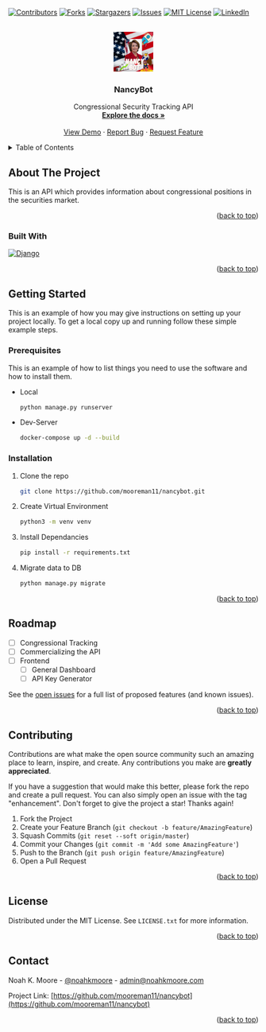<!-- Improved compatibility of back to top link: See: https://github.com/othneildrew/Best-README-Template/pull/73 -->
<a name="readme-top"></a>
<!--
*** Thanks for checking out the Best-README-Template. If you have a suggestion
*** that would make this better, please fork the repo and create a pull request
*** or simply open an issue with the tag "enhancement".
*** Don't forget to give the project a star!
*** Thanks again! Now go create something AMAZING! :D
-->



<!-- PROJECT SHIELDS -->
<!--
*** I'm using markdown "reference style" links for readability.
*** Reference links are enclosed in brackets [ ] instead of parentheses ( ).
*** See the bottom of this document for the declaration of the reference variables
*** for contributors-url, forks-url, etc. This is an optional, concise syntax you may use.
*** https://www.markdownguide.org/basic-syntax/#reference-style-links
-->
[![Contributors][contributors-shield]][contributors-url]
[![Forks][forks-shield]][forks-url]
[![Stargazers][stars-shield]][stars-url]
[![Issues][issues-shield]][issues-url]
[![MIT License][license-shield]][license-url]
[![LinkedIn][linkedin-shield]][linkedin-url]



<!-- PROJECT LOGO -->
<br />
<div align="center">
  <a href="https://github.com/mooreman11/nancybot">
    <img src="images/logo.png" alt="Logo" width="80" height="80">
  </a>

<h3 align="center">NancyBot</h3>

  <p align="center">
    Congressional Security Tracking API
    <br />
    <a href="http://noahkmoore.com:8010"><strong>Explore the docs »</strong></a>
    <br />
    <br />
    <a href="https://github.com/mooreman11/nancybot">View Demo</a>
    ·
    <a href="https://github.com/mooreman11/nancybot/issues">Report Bug</a>
    ·
    <a href=https://github.com/mooreman11/nancybot/issues">Request Feature</a>
  </p>
</div>



<!-- TABLE OF CONTENTS -->
<details>
  <summary>Table of Contents</summary>
  <ol>
    <li>
      <a href="#about-the-project">About The Project</a>
      <ul>
        <li><a href="#built-with">Built With</a></li>
      </ul>
    </li>
    <li>
      <a href="#getting-started">Getting Started</a>
      <ul>
        <li><a href="#prerequisites">Prerequisites</a></li>
        <li><a href="#installation">Installation</a></li>
      </ul>
    </li>
    <li><a href="#roadmap">Roadmap</a></li>
    <li><a href="#contributing">Contributing</a></li>
    <li><a href="#license">License</a></li>
    <li><a href="#contact">Contact</a></li>

[//]: # (    <li><a href="#usage">Usage</a></li>)

[//]: # (    <li><a href="#acknowledgments">Acknowledgments</a></li>)
  </ol>
</details>



<!-- ABOUT THE PROJECT -->
## About The Project

[//]: # ([![Product Name Screen Shot][product-screenshot]]&#40;https://example.com&#41;)

[//]: # (Here's a blank template to get started: To avoid retyping too much info. Do a search and replace with your text editor for the following: `github_username`, `repo_name`, `twitter_handle`, `linkedin_username`, `email_client`, `email`, `project_title`, `project_description`)
This is an API which provides information about congressional positions in the securities market.
<p align="right">(<a href="#readme-top">back to top</a>)</p>



### Built With

[![Django][Django-shield]][Django-url]

<p align="right">(<a href="#readme-top">back to top</a>)</p>



<!-- GETTING STARTED -->
## Getting Started

This is an example of how you may give instructions on setting up your project locally.
To get a local copy up and running follow these simple example steps.

### Prerequisites

This is an example of how to list things you need to use the software and how to install them.

* Local
  ```sh
  python manage.py runserver
  ```
* Dev-Server
  ```sh
  docker-compose up -d --build
  ```

### Installation

[//]: # (1. Get a free API Key at [https://example.com]&#40;https://example.com&#41;)
1. Clone the repo
   ```sh
   git clone https://github.com/mooreman11/nancybot.git
   ```
2. Create Virtual Environment
   ```sh
   python3 -m venv venv
   ```
3. Install Dependancies
   ```sh
   pip install -r requirements.txt
   ```   
3. Migrate data to DB
   ```sh
   python manage.py migrate
   ```

<p align="right">(<a href="#readme-top">back to top</a>)</p>



<!-- USAGE EXAMPLES -->

[//]: # (## Usage)

[//]: # ()
[//]: # (Use this space to show useful examples of how a project can be used. Additional screenshots, code examples and demos work well in this space. You may also link to more resources.)

[//]: # ()
[//]: # (_For more examples, please refer to the [Documentation]&#40;https://example.com&#41;_)

[//]: # ()
[//]: # (<p align="right">&#40;<a href="#readme-top">back to top</a>&#41;</p>)

[//]: # ()


<!-- ROADMAP -->
## Roadmap

- [ ] Congressional Tracking
- [ ] Commercializing the API
- [ ] Frontend
    - [ ] General Dashboard
    - [ ] API Key Generator

See the [open issues](https://github.com/mooreman11/nancybot/issues) for a full list of proposed features (and known issues).

<p align="right">(<a href="#readme-top">back to top</a>)</p>



<!-- CONTRIBUTING -->
## Contributing

Contributions are what make the open source community such an amazing place to learn, inspire, and create. Any contributions you make are **greatly appreciated**.

If you have a suggestion that would make this better, please fork the repo and create a pull request. You can also simply open an issue with the tag "enhancement".
Don't forget to give the project a star! Thanks again!

1. Fork the Project
2. Create your Feature Branch (`git checkout -b feature/AmazingFeature`)
3. Squash Commits (`git reset --soft origin/master`)
4. Commit your Changes (`git commit -m 'Add some AmazingFeature'`)
5. Push to the Branch (`git push origin feature/AmazingFeature`)
6. Open a Pull Request

<p align="right">(<a href="#readme-top">back to top</a>)</p>



<!-- LICENSE -->
## License

Distributed under the MIT License. See `LICENSE.txt` for more information.

<p align="right">(<a href="#readme-top">back to top</a>)</p>



<!-- CONTACT -->
## Contact

Noah K. Moore - [@noahkmoore](https://twitter.com/noahkmoore) - admin@noahkmoore.com

Project Link: [https://github.com/mooreman11/nancybot](https://github.com/mooreman11/nancybot)

<p align="right">(<a href="#readme-top">back to top</a>)</p>



[//]: # (<!-- ACKNOWLEDGMENTS -->)

[//]: # (## Acknowledgments)

[//]: # ()
[//]: # (* []&#40;&#41;)

[//]: # (* []&#40;&#41;)

[//]: # (* []&#40;&#41;)

[//]: # ()
[//]: # (<p align="right">&#40;<a href="#readme-top">back to top</a>&#41;</p>)



<!-- MARKDOWN LINKS & IMAGES -->
<!-- https://www.markdownguide.org/basic-syntax/#reference-style-links -->
[contributors-shield]: https://img.shields.io/github/contributors/mooreman11/nancybot.svg?style=for-the-badge
[contributors-url]: https://github.com/mooreman11/nancybot/graphs/contributors
[forks-shield]: https://img.shields.io/github/forks/mooreman11/nancybot.svg?style=for-the-badge
[forks-url]: https://github.com/mooreman11/nancybot/network/members
[stars-shield]: https://img.shields.io/github/stars/mooreman11/nancybot.svg?style=for-the-badge
[stars-url]: https://github.com/mooreman11/nancybot/stargazers
[issues-shield]: https://img.shields.io/github/issues/mooreman11/nancybot.svg?style=for-the-badge
[issues-url]: https://github.com/mooreman11/nancybot/issues
[license-shield]: https://img.shields.io/github/license/mooreman11/nancybot.svg?style=for-the-badge
[license-url]: https://github.com/mooreman11/nancybot/blob/master/LICENSE.txt
[linkedin-shield]: https://img.shields.io/badge/-LinkedIn-black.svg?style=for-the-badge&logo=linkedin&colorB=555
[linkedin-url]: https://linkedin.com/in/noahkmoore
[product-screenshot]: images/screenshot.png
[Django-shield]: https://img.shields.io/badge/Django-092E20?style=for-the-badge&logo=django&logoColor=white
[Django-url]: https://djangoproject.com/